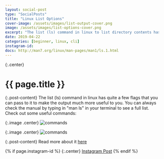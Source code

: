 ```yaml
---
layout: social-post
type: "SocialPosts"
title: "Linux List Options"
cover-image: /assets/images/list-output-cover.png
image: /assets/images/list-options-cover.png
excerpt: "The list (ls) command in linux to list directory contents has quite a few flags that you can pass to it to make the output much more useful to you."
date: 2019-04-22
categories: [beginner, linux, cli]
instagram-id: 
docs: http://man7.org/linux/man-pages/man1/ls.1.html
---
```

{:.center}
# {{ page.title }}

{:.post-content}
The list (ls) command in linux has quite a few flags that you can pass to it to 
make the output much more useful to you. You can always check the manual by typing
in "man ls" in your terminal to see a full list. Check out some useful commands:

{:.image .center}
![commands]({{page.image}})

{:.image .center}
![commands]({{page.cover-image}})

{:.post-content}
Read more about it <a href="{{page.docs}}" target="_blank">here</a>

{% if page.instagram-id %}
{:.center}
<a class="insta-link" href="https://www.instagram.com/p/{{page.instagram-id}}" target="_blank">Instagram Post</a>
{% endif %}
